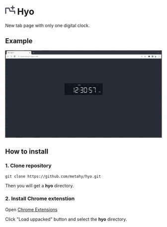 # ![icon](assets/icon/icon32.png) Hyo

New tab page with only one digital clock.

## Example
![Hyo](https://raw.githubusercontent.com/metahy/hyo/master/assets/img/hyo_example.png)

## How to install

### 1. Clone repository

```shell
git clone https://github.com/metahy/hyo.git
```

Then you will get a **hyo** directory.

### 2. Install Chrome extenstion

Open [Chrome Extensions](chrome://extensions/)

Click "Load uppacked" button and select the **hyo** directory.
